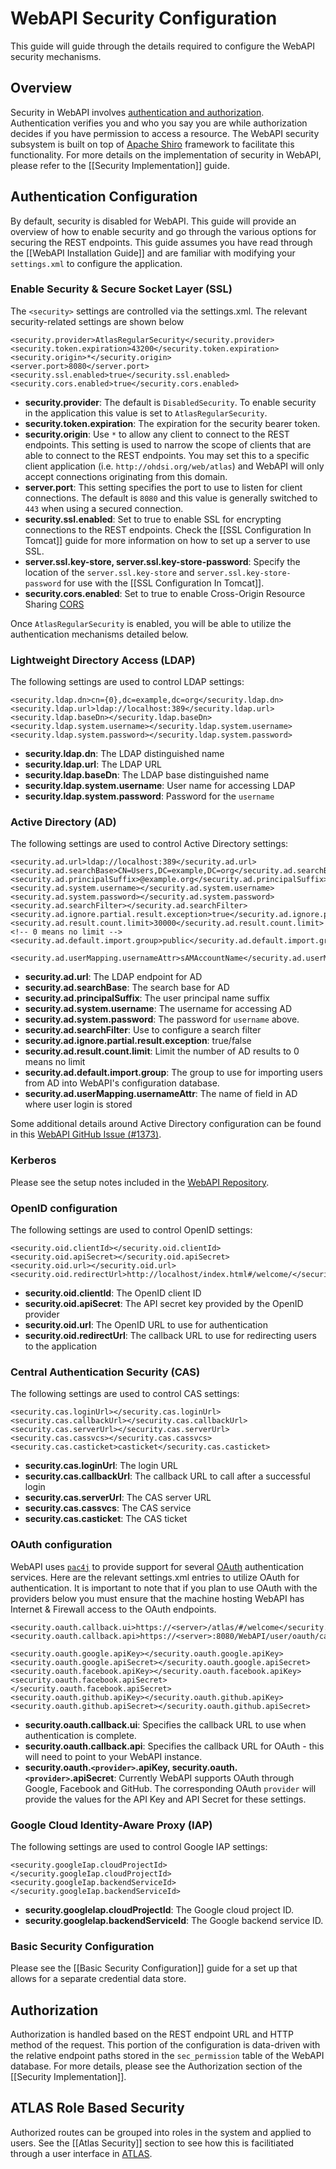 # WebAPI Security Configuration

This guide will guide through the details required to configure the WebAPI security mechanisms.

## Overview

Security in WebAPI involves [authentication and authorization](http://www.differencebetween.net/technology/difference-between-authentication-and-authorization/). Authentication verifies you and who you say you are while authorization decides if you have permission to access a resource. The WebAPI security subsystem is built on top of [Apache Shiro](http://shiro.apache.org/documentation.html) framework to facilitate this functionality. For more details on the implementation of security in WebAPI, please refer to the [[Security Implementation]] guide.

## Authentication Configuration

By default, security is disabled for WebAPI. This guide will provide an overview of how to enable security and go through the various options for securing the REST endpoints. This guide assumes you have read through the [[WebAPI Installation Guide]] and are familiar with modifying your `settings.xml` to configure the application.

### Enable Security & Secure Socket Layer (SSL)

The `<security>` settings are controlled via the settings.xml.  The relevant security-related settings are shown below


```
<security.provider>AtlasRegularSecurity</security.provider>
<security.token.expiration>43200</security.token.expiration>
<security.origin>*</security.origin>
<server.port>8080</server.port>
<security.ssl.enabled>true</security.ssl.enabled>
<security.cors.enabled>true</security.cors.enabled>
```

- **security.provider**: The default is `DisabledSecurity`. To enable security in the application this value is set to `AtlasRegularSecurity`.
- **security.token.expiration**: The expiration for the security bearer token.
- **security.origin**: Use `*` to allow any client to connect to the REST endpoints. This setting is used to narrow the scope of clients that are able to connect to the REST endpoints. You may set this to a specific client application (i.e. `http://ohdsi.org/web/atlas`) and WebAPI will only accept connections originating from this domain.
- **server.port**: This setting specifies the port to use to listen for client connections. The default is `8080` and this value is generally switched to `443` when using a secured connection.
- **security.ssl.enabled**: Set to true to enable SSL for encrypting connections to the REST endpoints. Check the [[SSL Configuration In Tomcat]] guide for more information on how to set up a server to use SSL.
- **server.ssl.key-store, server.ssl.key-store-password**: Specify the location of the `server.ssl.key-store` and `server.ssl.key-store-password` for use with the [[SSL Configuration In Tomcat]].
- **security.cors.enabled**: Set to true to enable Cross-Origin Resource Sharing [CORS](https://developer.mozilla.org/en-US/docs/Web/HTTP/CORS)

Once `AtlasRegularSecurity` is enabled, you will be able to utilize the authentication mechanisms detailed below.

### Lightweight Directory Access (LDAP)

The following settings are used to control LDAP settings:

```
<security.ldap.dn>cn={0},dc=example,dc=org</security.ldap.dn>
<security.ldap.url>ldap://localhost:389</security.ldap.url>
<security.ldap.baseDn></security.ldap.baseDn>
<security.ldap.system.username></security.ldap.system.username>
<security.ldap.system.password></security.ldap.system.password>
```

- **security.ldap.dn**: The LDAP distinguished name
- **security.ldap.url**: The LDAP URL
- **security.ldap.baseDn**: The LDAP base distinguished name
- **security.ldap.system.username**: User name for accessing LDAP
- **security.ldap.system.password**: Password for the `username`

### Active Directory (AD)

The following settings are used to control Active Directory settings:

```
<security.ad.url>ldap://localhost:389</security.ad.url>
<security.ad.searchBase>CN=Users,DC=example,DC=org</security.ad.searchBase>
<security.ad.principalSuffix>@example.org</security.ad.principalSuffix>
<security.ad.system.username></security.ad.system.username>
<security.ad.system.password></security.ad.system.password>
<security.ad.searchFilter></security.ad.searchFilter>
<security.ad.ignore.partial.result.exception>true</security.ad.ignore.partial.result.exception>
<security.ad.result.count.limit>30000</security.ad.result.count.limit> <!-- 0 means no limit -->
<security.ad.default.import.group>public</security.ad.default.import.group>
	<security.ad.userMapping.usernameAttr>sAMAccountName</security.ad.userMapping.usernameAttr>
```

- **security.ad.url**: The LDAP endpoint for AD
- **security.ad.searchBase**: The search base for AD
- **security.ad.principalSuffix**: The user principal name suffix
- **security.ad.system.username**: The username for accessing AD
- **security.ad.system.password**: The password for `username` above.
- **security.ad.searchFilter**: Use to configure a search filter
- **security.ad.ignore.partial.result.exception**: true/false
- **security.ad.result.count.limit**: Limit the number of AD results to 0 means no limit
- **security.ad.default.import.group**: The group to use for importing users from AD into WebAPI's configuration database.
- **security.ad.userMapping.usernameAttr**: The name of field in AD where user login is stored

Some additional details around Active Directory configuration can be found in this [WebAPI GitHub Issue (#1373)](https://github.com/OHDSI/WebAPI/issues/1373).

### Kerberos

Please see the setup notes included in the [WebAPI Repository](https://github.com/OHDSI/WebAPI/tree/master/src/main/java/org/ohdsi/webapi/shiro/realms).

### OpenID configuration

The following settings are used to control OpenID settings:

```
<security.oid.clientId></security.oid.clientId>
<security.oid.apiSecret></security.oid.apiSecret>
<security.oid.url></security.oid.url>
<security.oid.redirectUrl>http://localhost/index.html#/welcome/</security.oid.redirectUrl>
```

- **security.oid.clientId**: The OpenID client ID
- **security.oid.apiSecret**: The API secret key provided by the OpenID provider
- **security.oid.url**: The OpenID URL to use for authentication
- **security.oid.redirectUrl**: The callback URL to use for redirecting users to the application

### Central Authentication Security (CAS)

The following settings are used to control CAS settings:

```
<security.cas.loginUrl></security.cas.loginUrl>
<security.cas.callbackUrl></security.cas.callbackUrl>
<security.cas.serverUrl></security.cas.serverUrl>
<security.cas.cassvcs></security.cas.cassvcs>
<security.cas.casticket>casticket</security.cas.casticket>
```

- **security.cas.loginUrl**: The login URL
- **security.cas.callbackUrl**: The callback URL to call after a successful login
- **security.cas.serverUrl**: The CAS server URL
- **security.cas.cassvcs**: The CAS service
- **security.cas.casticket**: The CAS ticket

### OAuth configuration

WebAPI uses [`pac4j`](https://github.com/pac4j/pac4j) to provide support for several [OAuth](https://oauth.net/2/) authentication services. Here are the relevant settings.xml entries to utilize OAuth for authentication. It is important to note that if you plan to use OAuth with the providers below you must ensure that the machine hosting WebAPI has Internet & Firewall access to the OAuth endpoints.

```
<security.oauth.callback.ui>https://<server>/atlas/#/welcome</security.oauth.callback.ui>
<security.oauth.callback.api>https://<server>:8080/WebAPI/user/oauth/callback</security.oauth.callback.api>

<security.oauth.google.apiKey></security.oauth.google.apiKey>
<security.oauth.google.apiSecret></security.oauth.google.apiSecret>
<security.oauth.facebook.apiKey></security.oauth.facebook.apiKey>
<security.oauth.facebook.apiSecret></security.oauth.facebook.apiSecret>
<security.oauth.github.apiKey></security.oauth.github.apiKey>
<security.oauth.github.apiSecret></security.oauth.github.apiSecret>
```

- **security.oauth.callback.ui**: Specifies the callback URL to use when authentication is complete.
- **security.oauth.callback.api**: Specifies the callback URL for OAuth - this will need to point to your WebAPI instance.
- **security.oauth.`<provider>`.apiKey, security.oauth.`<provider>`.apiSecret**: Currently WebAPI supports OAuth through Google, Facebook and GitHub. The corresponding OAuth `provider` will provide the values for the API Key and API Secret for these settings.

### Google Cloud Identity-Aware Proxy (IAP)

The following settings are used to control Google IAP settings:

```
<security.googleIap.cloudProjectId></security.googleIap.cloudProjectId>
<security.googleIap.backendServiceId></security.googleIap.backendServiceId>
```

- **security.googleIap.cloudProjectId**: The Google cloud project ID.
- **security.googleIap.backendServiceId**: The Google backend service ID.

### Basic Security Configuration

Please see the [[Basic Security Configuration]] guide for a set up that allows for a separate credential data store.

## Authorization

Authorization is handled based on the REST endpoint URL and HTTP method of the request. This portion of the configuration is data-driven with the relative endpoint paths stored in the `sec_permission` table of the WebAPI database. For more details, please see the Authorization section of the [[Security Implementation]].

## ATLAS Role Based Security

Authorized routes can be grouped into roles in the system and applied to users. See the [[Atlas Security]] section to see how this is facilitiated through a user interface in [ATLAS](https://github.com/OHDSI/Atlas).
